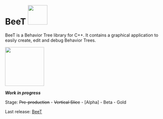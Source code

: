 # BeeT  <img height="64" src="https://i.imgur.com/qjj0X7c.png">

BeeT is a Behavior Tree library for C++. It contains a graphical application to easily create, edit and debug Behavior Trees.

<img height="128" src="https://i.imgur.com/ciDgvM0.png">

***Work in progress***

Stage: ~~Pre-production~~ - ~~Vertical Slice~~ - [Alpha] - Beta - Gold

Last release: [BeeT](https://github.com/traguill/BeeT/releases/latest)
